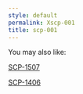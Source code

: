 ```yaml
---
style: default
permalink: Xscp-001
title: scp-001
---
```

You may also like:

[SCP-1507](http://scp-wiki.net/scp-1507)

[SCP-1406](http://scp-wiki.net/scp-1406)
